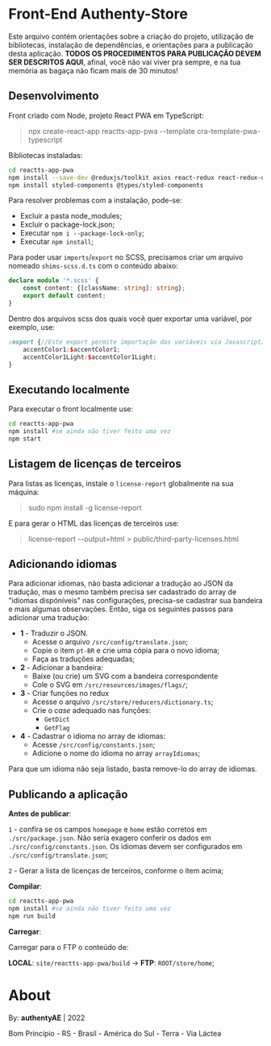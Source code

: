 # Front-End Authenty-Store

Este arquivo contém orientações sobre a criação do projeto, utilização de bibliotecas, instalação de dependências, e orientações para a publicação desta aplicação. **TODOS OS PROCEDIMENTOS PARA PUBLICAÇÃO DEVEM SER DESCRITOS AQUI**, afinal, você não vai viver pra sempre, e na tua memória as bagaça não ficam mais de 30 minutos!


## Desenvolvimento

Front criado com Node, projeto React PWA em TypeScript:

> npx create-react-app reactts-app-pwa --template cra-template-pwa-typescript

Bibliotecas instaladas:

```sh
cd reactts-app-pwa
npm install --save-dev @reduxjs/toolkit axios react-redux react-redux-dom redux sass
npm install styled-components @types/styled-components
```

Para resolver problemas com a instalação, pode-se:
 - Excluir a pasta node_modules;
 - Excluir o package-lock.json;
 - Executar `npm i --package-lock-only`;
 - Executar `npm install`;


Para poder usar `imports`/`export` no SCSS, precisamos criar um arquivo nomeado `shims-scss.d.ts` com o conteúdo abaixo:

```ts
declare module '*.scss' {
    const content: {[className: string]: string};
    export default content;
}
```

Dentro dos arquivos scss dos quais você quer exportar uma variável, por exemplo, use:
```scss
:export {//Este export permite importação das variáveis via Javascript/Typescript
    accentColor1:$accentColor1;
    accentColor1Light:$accentColor1Light;
}
```

## Executando localmente

Para executar o front localmente use:

```sh
cd reactts-app-pwa
npm install #se ainda não tiver feito uma vez
npm start
```



## Listagem de licenças de terceiros

Para listas as licenças, instale o `license-report` globalmente na sua máquina:

> sudo npm install -g license-report

E para gerar o HTML das licenças de terceiros use:

> license-report --output=html > public/third-party-licenses.html



## Adicionando idiomas

Para adicionar idiomas, não basta adicionar a tradução ao JSON da tradução, mas o mesmo também precisa ser cadastrado do array de "idiomas dispóníveis" nas configurações, precisa-se cadastrar sua bandeira e mais algumas observações.
Então, siga os seguintes passos para adicionar uma tradução:

 - **1** - Traduzir o JSON.
    - Acesse o arquivo `/src/config/translate.json`;
    - Copie o item `pt-BR` e crie uma cópia para o novo idioma;
    - Faça as traduções adequadas;
 - **2** - Adicionar a bandeira:
    - Baixe (ou crie) um SVG com a bandeira correspondente
    - Cole o SVG em `/src/resources/images/flags/`;
 - **3** - Criar funções no redux
    - Acesse o arquivo `/src/store/reducers/dictionary.ts`;
    - Crie o *case* adequado nas funções:
        - `GetDict`
        - `GetFlag`
 - **4** - Cadastrar o idioma no array de idiomas:
    - Acesse `/src/config/constants.json`;
    - Adicione o nome do idioma no array `arrayIdiomas`;

Para que um idioma não seja listado, basta remove-lo do array de idiomas.




## Publicando a aplicação

**Antes de publicar**:

`1` - confira se os campos `homepage` e `home` estão corretos em `./src/package.json`.
Não seria exagero conferir os dados em `./src/config/constants.json`.
Os idiomas devem ser configurados em `./src/config/translate.json`;

`2` - Gerar a lista de licenças de terceiros, conforme o item acima;


**Compilar**:

```sh
cd reactts-app-pwa
npm install #se ainda não tiver feito uma vez
npm run build
```

**Carregar**:

Carregar para o FTP o conteúdo de:

**LOCAL**: `site/reactts-app-pwa/build` -> **FTP**: `ROOT/store/home`;


# About

By: **authentyAE** | 2022

Bom Princípio - RS - Brasil - América do Sul - Terra - Via Láctea
